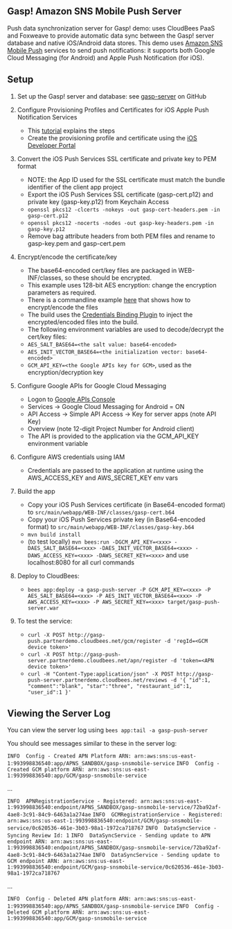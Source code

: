 Gasp! Amazon SNS Mobile Push Server
-----------------------------------

Push data synchronization server for Gasp! demo: uses CloudBees PaaS and Foxweave to provide automatic data sync between the Gasp! server database and native iOS/Android data stores. This demo uses [Amazon SNS Mobile Push](http://docs.aws.amazon.com/sns/latest/dg/SNSMobilePush.html) services to send push notifications: it supports both Google Cloud Messaging (for Android) and Apple Push Notification (for iOS).

Setup
-----

1. Set up the Gasp! server and database: see [gasp-server](https://github.com/cloudbees/gasp-server) on GitHub

2. Configure Provisioning Profiles and Certificates for iOS Apple Push Notification Services
   - This [tutorial](http://www.raywenderlich.com/32960/apple-push-notification-services-in-ios-6-tutorial-part-1) explains the steps
   - Create the provisioning profile and certificate using the [iOS Developer Portal](https://developer.apple.com/devcenter/ios/index.action)

3. Convert the iOS Push Services SSL certificate and private key to PEM format
   - NOTE: the App ID used for the SSL certificate must match the bundle identifier of the client app project
   - Export the iOS Push Services SSL certificate (gasp-cert.p12) and private key (gasp-key.p12) from Keychain Access
   - `openssl pkcs12 -clcerts -nokeys -out gasp-cert-headers.pem -in gasp-cert.p12`
   - `openssl pkcs12 -nocerts -nodes -out gasp-key-headers.pem -in gasp-key.p12`
   - Remove bag attribute headers from both PEM files and rename to gasp-key.pem and gasp-cert.pem

4. Encrypt/encode the certificate/key
   - The base64-encoded cert/key files are packaged in WEB-INF/classes, so these should be encrypted.
   - This example uses 128-bit AES encryption: change the encryption parameters as required.
   - There is a commandline example [here](https://github.com/mqprichard/gasp-encrypt.git) that shows how to encrypt/encode the files
   - The build uses the [Credentials Binding Plugin](https://wiki.jenkins-ci.org/display/JENKINS/Credentials+Binding+Plugin) to inject the encrypted/encoded files into the build.
   - The following environment variables are used to decode/decrypt the cert/key files:
   - `AES_SALT_BASE64=<the salt value: base64-encoded>`
   - `AES_INIT_VECTOR_BASE64=<the initialization vector: base64-encoded>`
   - `GCM_API_KEY=<the Google APIs key for GCM>`, used as the encryption/decryption key

5. Configure Google APIs for Google Cloud Messaging
   - Logon to [Google APIs Console](https://code.google.com/apis/console)
   - Services -> Google Cloud Messaging for Android = ON
   - API Access -> Simple API Access -> Key for server apps (note API Key)
   - Overview (note 12-digit Project Number for Android client)
   - The API is provided to the application via the GCM_API_KEY environment variable

6. Configure AWS credentials using IAM
   - Credentials are passed to the application at runtime using the AWS_ACCESS_KEY and AWS_SECRET_KEY env vars

6. Build the app
   - Copy your iOS Push Services certificate (in Base64-encoded format) to `src/main/webapp/WEB-INF/classes/gasp-cert.b64`
   - Copy your iOS Push Services private key (in Base64-encoded format) to `src/main/webapp/WEB-INF/classes/gasp-key.b64`
   - `mvn build install`
   - (to test locally) `mvn bees:run -DGCM_API_KEY=<xxx> -DAES_SALT_BASE64=<xxx> -DAES_INIT_VECTOR_BASE64=<xxx> -DAWS_ACCESS_KEY=<xxx> -DAWS_SECRET_KEY=<xxx>` and use localhost:8080 for all curl commands

7. Deploy to CloudBees:
   - `bees app:deploy -a gasp-push-server -P GCM_API_KEY=<xxx> -P AES_SALT_BASE64=<xxx> -P AES_INIT_VECTOR_BASE64=<xxx> -P AWS_ACCESS_KEY=<xxx> -P AWS_SECRET_KEY=<xxx> target/gasp-push-server.war`

8. To test the service:
   - `curl -X POST http://gasp-push.partnerdemo.cloudbees.net/gcm/register -d 'regId=<GCM device token>'`
   - `curl -X POST http://gasp-push-server.partnerdemo.cloudbees.net/apn/register -d 'token=<APN device token>'`
   - `curl -H "Content-Type:application/json" -X POST http://gasp-push-server.partnerdemo.cloudbees.net/reviews -d '{ "id":1, "comment":"blank", "star":"three", "restaurant_id":1, "user_id":1 }'`


Viewing the Server Log
----------------------

You can view the server log using `bees app:tail -a gasp-push-server`

You should see messages similar to these in the server log:

`INFO  Config - Created APN Platform ARN: arn:aws:sns:us-east-1:993998836540:app/APNS_SANDBOX/gasp-snsmobile-service`
`INFO  Config - Created GCM platform ARN: arn:aws:sns:us-east-1:993998836540:app/GCM/gasp-snsmobile-service`

...

`INFO  APNRegistrationService - Registered: arn:aws:sns:us-east-1:993998836540:endpoint/APNS_SANDBOX/gasp-snsmobile-service/72ba92af-4ae8-3c91-84c9-6463a1a274ae`
`INFO  GCMRegistrationService - Registered: arn:aws:sns:us-east-1:993998836540:endpoint/GCM/gasp-snsmobile-service/0c620536-461e-3b03-98a1-1972ca718767`
`INFO  DataSyncService - Syncing Review Id: 1`
`INFO  DataSyncService - Sending update to APN endpoint ARN: arn:aws:sns:us-east-1:993998836540:endpoint/APNS_SANDBOX/gasp-snsmobile-service/72ba92af-4ae8-3c91-84c9-6463a1a274ae`
`INFO  DataSyncService - Sending update to GCM endpoint ARN: arn:aws:sns:us-east-1:993998836540:endpoint/GCM/gasp-snsmobile-service/0c620536-461e-3b03-98a1-1972ca718767`

...

`INFO  Config - Deleted APN platform ARN: arn:aws:sns:us-east-1:993998836540:app/APNS_SANDBOX/gasp-snsmobile-service`
`INFO  Config - Deleted GCM platform ARN: arn:aws:sns:us-east-1:993998836540:app/GCM/gasp-snsmobile-service`
